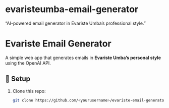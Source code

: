 # evaristeumba-email-generator
“AI-powered email generator in Evariste Umba’s professional style.”
# Evariste Email Generator

A simple web app that generates emails in **Evariste Umba’s personal style** using the OpenAI API.

## 🔧 Setup
1. Clone this repo:
   ```bash
   git clone https://github.com/<yourusername>/evariste-email-generator.git

